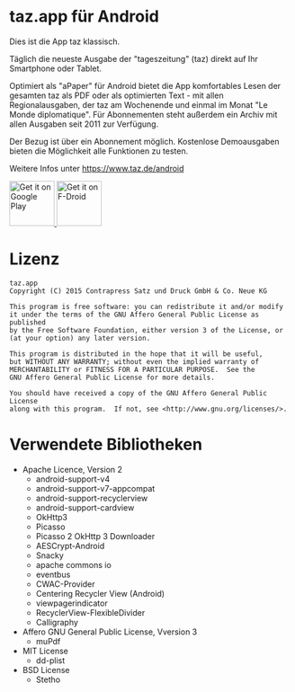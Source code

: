 # taz.app für Android

Dies ist die App taz klassisch.

Täglich die neueste Ausgabe der "tageszeitung" (taz) direkt auf Ihr Smartphone oder Tablet. 

Optimiert als "aPaper" für Android bietet die App komfortables Lesen der gesamten taz als PDF oder als optimierten Text - mit allen Regionalausgaben, der taz am Wochenende und einmal im Monat "Le Monde diplomatique". Für Abonnementen steht außerdem ein Archiv mit allen Ausgaben seit 2011 zur Verfügung.

Der Bezug ist über ein Abonnement möglich. Kostenlose Demoausgaben bieten die Möglichkeit alle Funktionen zu testen.

Weitere Infos unter <https://www.taz.de/android>


<a href="https://play.google.com/store/apps/details?id=de.thecode.android.tazreader">
    <img alt="Get it on Google Play"
        height="80"
        src="https://user-images.githubusercontent.com/15004217/36810046-fa306856-1cc9-11e8-808e-6eb8a81783c7.png" />
        </a>  
<a href="https://f-droid.org/en/packages/de.thecode.android.tazreader">
    <img alt="Get it on F-Droid"
        height="80"
        src="https://user-images.githubusercontent.com/15004217/36919296-19b8524e-1e5d-11e8-8962-48463b1cec8a.png" />
        </a>

# Lizenz

    taz.app
    Copyright (C) 2015 Contrapress Satz und Druck GmbH & Co. Neue KG

    This program is free software: you can redistribute it and/or modify
    it under the terms of the GNU Affero General Public License as published
    by the Free Software Foundation, either version 3 of the License, or
    (at your option) any later version.

    This program is distributed in the hope that it will be useful,
    but WITHOUT ANY WARRANTY; without even the implied warranty of
    MERCHANTABILITY or FITNESS FOR A PARTICULAR PURPOSE.  See the
    GNU Affero General Public License for more details.

    You should have received a copy of the GNU Affero General Public License
    along with this program.  If not, see <http://www.gnu.org/licenses/>.

# Verwendete Bibliotheken
* Apache Licence, Version 2
    * android-support-v4
    * android-support-v7-appcompat
    * android-support-recyclerview
    * android-support-cardview
    * OkHttp3
    * Picasso
    * Picasso 2 OkHttp 3 Downloader
    * AESCrypt-Android
    * Snacky
    * apache commons io
    * eventbus
    * CWAC-Provider
    * Centering Recycler View (Android)
    * viewpagerindicator
    * RecyclerView-FlexibleDivider
    * Calligraphy
* Affero GNU General Public License, Vversion 3
    * muPdf
* MIT License
    * dd-plist
* BSD License
    * Stetho
